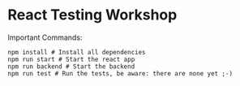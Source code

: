 # React Testing Workshop

Important Commands:
```
npm install # Install all dependencies
npm run start # Start the react app
npm run backend # Start the backend
npm run test # Run the tests, be aware: there are none yet ;-) 
```
